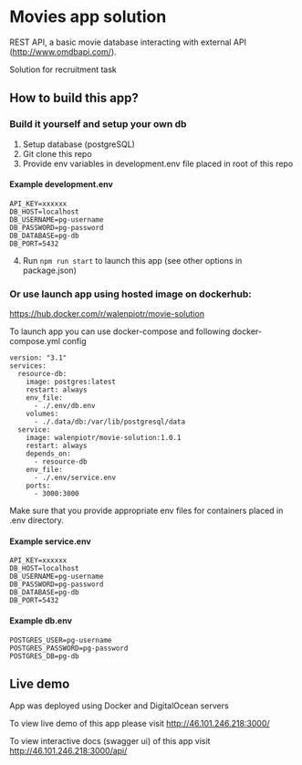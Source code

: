 # Movies app solution

REST API, a basic movie database interacting with external API (http://www.omdbapi.com/).

Solution for recruitment task

## How to build this app?

### Build it yourself and setup your own db

1. Setup database (postgreSQL)
2. Git clone this repo
3. Provide env variables in development.env file placed in root of this repo

#### Example development.env

```
API_KEY=xxxxxx
DB_HOST=localhost
DB_USERNAME=pg-username
DB_PASSWORD=pg-password
DB_DATABASE=pg-db
DB_PORT=5432
```

4. Run `npm run start` to launch this app (see other options in package.json)

### Or use launch app using hosted image on dockerhub:

https://hub.docker.com/r/walenpiotr/movie-solution

To launch app you can use docker-compose and following docker-compose.yml config

```
version: "3.1"
services:
  resource-db:
    image: postgres:latest
    restart: always
    env_file:
      - ./.env/db.env
    volumes:
      - ./.data/db:/var/lib/postgresql/data
  service:
    image: walenpiotr/movie-solution:1.0.1
    restart: always
    depends_on:
      - resource-db
    env_file:
      - ./.env/service.env
    ports:
      - 3000:3000

```

Make sure that you provide appropriate env files for containers placed in .env directory.

#### Example service.env

```
API_KEY=xxxxxx
DB_HOST=localhost
DB_USERNAME=pg-username
DB_PASSWORD=pg-password
DB_DATABASE=pg-db
DB_PORT=5432
```

#### Example db.env

```
POSTGRES_USER=pg-username
POSTGRES_PASSWORD=pg-password
POSTGRES_DB=pg-db
```

## Live demo

App was deployed using Docker and DigitalOcean servers

To view live demo of this app please visit http://46.101.246.218:3000/

To view interactive docs (swagger ui) of this app visit http://46.101.246.218:3000/api/

